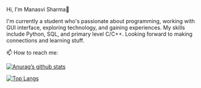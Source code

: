 Hi, I'm Manasvi Sharma👋

I'm currently a student who's passionate about programming, working with GUI interface, exploring
technology, and gaining experiences. My skills include Python, SQL, and primary level C/C++.
Looking forward to making connections and learning stuff.

📫 How to reach me: 

[![Anurag’s github stats](https://github-readme-stats.vercel.app/api?username=manasvi1604)](https://github.com/manasvi1604)

[![Top Langs](https://github-readme-stats.vercel.app/api/top-langs/?username=manasvi1604&layout=compact)](https://github.com/manasvi1604)
